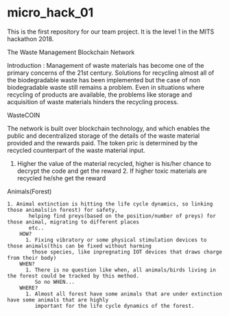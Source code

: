 # micro_hack_01
This is the first repository for our team project. It is the level 1 in the MITS hackathon 2018. 

The Waste Management Blockchain Network

Introduction : 
Management of waste materials has become one of the primary concerns of the 21st century. Solutions for recycling almost all of the biodegradable waste has been implemented but the case of non biodegradable waste still remains a problem. Even in situations where recycling of products are available, the problems like storage and acquisition of waste materials hinders the recycling process.

WasteCOIN

The network is built over blockchain technology, and which enables the public and decentralized storage of the details of the waste material provided and the rewards paid. 
The token pric is determined by the recycled counterpart of the waste material input.
 1. Higher the value of the material recycled, higher is his/her chance to decrypt the code and get the reward
        2. If higher toxic materials are recycled he/she get the reward


Animals(Forest)


	1. Animal extinction is hitting the life cycle dynamics, so linking those animals(in forest) for safety,
       	   helping find preys(based on the position/number of preys) for those animal, migrating to different places
       	   etc..
       	HOW?
          1. Fixing vibratory or some physical stimulation devices to those animals(this can be fixed without harming
            those species, like inpregnating IOT devices that draws charge from their body)
      	WHEN? 
          1. There is no question like when, all animals/birds living in the forest could be tracked by this method.
             So no WHEN...
       	WHERE?
          1. Almost all forest have some animals that are under extinction have some animals that are highly 
             important for the life cycle dynamics of the forest.
